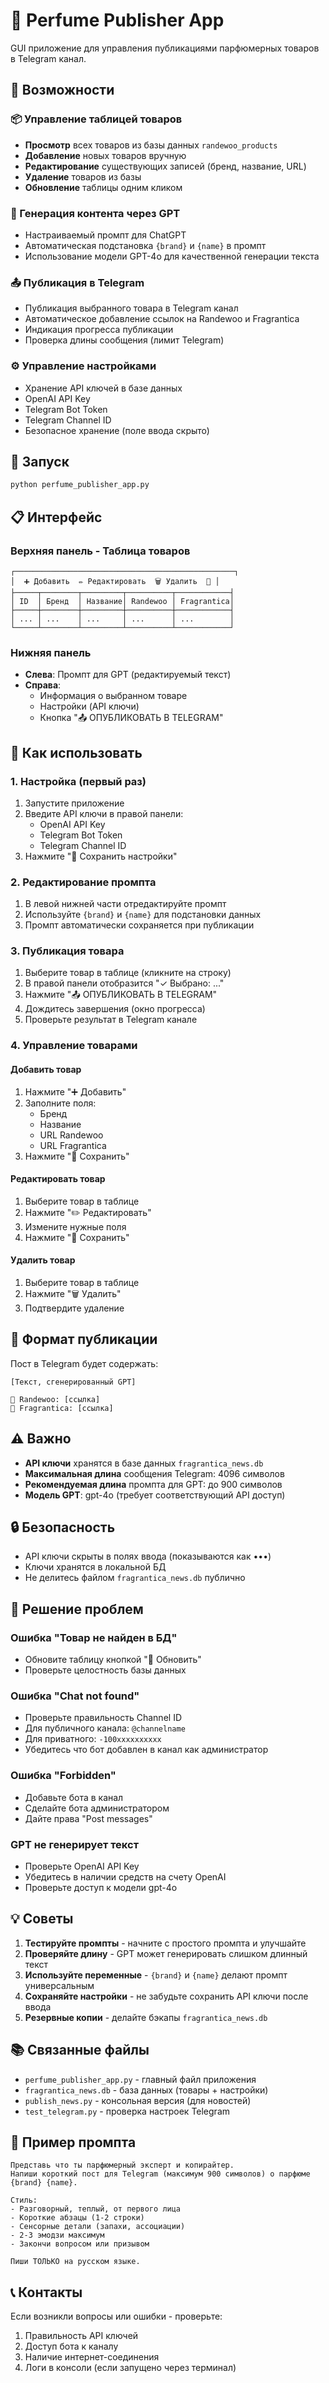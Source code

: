 # 🌸 Perfume Publisher App

GUI приложение для управления публикациями парфюмерных товаров в Telegram канал.

## 🎯 Возможности

### 📦 Управление таблицей товаров
- **Просмотр** всех товаров из базы данных `randewoo_products`
- **Добавление** новых товаров вручную
- **Редактирование** существующих записей (бренд, название, URL)
- **Удаление** товаров из базы
- **Обновление** таблицы одним кликом

### 🤖 Генерация контента через GPT
- Настраиваемый промпт для ChatGPT
- Автоматическая подстановка `{brand}` и `{name}` в промпт
- Использование модели GPT-4o для качественной генерации текста

### 📤 Публикация в Telegram
- Публикация выбранного товара в Telegram канал
- Автоматическое добавление ссылок на Randewoo и Fragrantica
- Индикация прогресса публикации
- Проверка длины сообщения (лимит Telegram)

### ⚙️ Управление настройками
- Хранение API ключей в базе данных
- OpenAI API Key
- Telegram Bot Token
- Telegram Channel ID
- Безопасное хранение (поле ввода скрыто)

## 🚀 Запуск

```bash
python perfume_publisher_app.py
```

## 📋 Интерфейс

### Верхняя панель - Таблица товаров
```
┌─────────────────────────────────────────────────┐
│  ➕ Добавить  ✏️ Редактировать  🗑️ Удалить  🔄 │
├─────┬────────┬─────────┬──────────┬────────────┤
│ ID  │ Бренд  │ Название│ Randewoo │ Fragrantica│
├─────┼────────┼─────────┼──────────┼────────────┤
│ ... │ ...    │ ...     │ ...      │ ...        │
└─────┴────────┴─────────┴──────────┴────────────┘
```

### Нижняя панель
- **Слева**: Промпт для GPT (редактируемый текст)
- **Справа**: 
  - Информация о выбранном товаре
  - Настройки (API ключи)
  - Кнопка "📤 ОПУБЛИКОВАТЬ В TELEGRAM"

## 🔧 Как использовать

### 1. Настройка (первый раз)
1. Запустите приложение
2. Введите API ключи в правой панели:
   - OpenAI API Key
   - Telegram Bot Token
   - Telegram Channel ID
3. Нажмите "💾 Сохранить настройки"

### 2. Редактирование промпта
1. В левой нижней части отредактируйте промпт
2. Используйте `{brand}` и `{name}` для подстановки данных
3. Промпт автоматически сохраняется при публикации

### 3. Публикация товара
1. Выберите товар в таблице (кликните на строку)
2. В правой панели отобразится "✓ Выбрано: ..."
3. Нажмите "📤 ОПУБЛИКОВАТЬ В TELEGRAM"
4. Дождитесь завершения (окно прогресса)
5. Проверьте результат в Telegram канале

### 4. Управление товарами

#### Добавить товар
1. Нажмите "➕ Добавить"
2. Заполните поля:
   - Бренд
   - Название
   - URL Randewoo
   - URL Fragrantica
3. Нажмите "💾 Сохранить"

#### Редактировать товар
1. Выберите товар в таблице
2. Нажмите "✏️ Редактировать"
3. Измените нужные поля
4. Нажмите "💾 Сохранить"

#### Удалить товар
1. Выберите товар в таблице
2. Нажмите "🗑️ Удалить"
3. Подтвердите удаление

## 📝 Формат публикации

Пост в Telegram будет содержать:
```
[Текст, сгенерированный GPT]

🔗 Randewoo: [ссылка]
🌸 Fragrantica: [ссылка]
```

## ⚠️ Важно

- **API ключи** хранятся в базе данных `fragrantica_news.db`
- **Максимальная длина** сообщения Telegram: 4096 символов
- **Рекомендуемая длина** промпта для GPT: до 900 символов
- **Модель GPT**: gpt-4o (требует соответствующий API доступ)

## 🔒 Безопасность

- API ключи скрыты в полях ввода (показываются как •••)
- Ключи хранятся в локальной БД
- Не делитесь файлом `fragrantica_news.db` публично

## 🐛 Решение проблем

### Ошибка "Товар не найден в БД"
- Обновите таблицу кнопкой "🔄 Обновить"
- Проверьте целостность базы данных

### Ошибка "Chat not found"
- Проверьте правильность Channel ID
- Для публичного канала: `@channelname`
- Для приватного: `-100xxxxxxxxxx`
- Убедитесь что бот добавлен в канал как администратор

### Ошибка "Forbidden"
- Добавьте бота в канал
- Сделайте бота администратором
- Дайте права "Post messages"

### GPT не генерирует текст
- Проверьте OpenAI API Key
- Убедитесь в наличии средств на счету OpenAI
- Проверьте доступ к модели gpt-4o

## 💡 Советы

1. **Тестируйте промпты** - начните с простого промпта и улучшайте
2. **Проверяйте длину** - GPT может генерировать слишком длинный текст
3. **Используйте переменные** - `{brand}` и `{name}` делают промпт универсальным
4. **Сохраняйте настройки** - не забудьте сохранить API ключи после ввода
5. **Резервные копии** - делайте бэкапы `fragrantica_news.db`

## 📚 Связанные файлы

- `perfume_publisher_app.py` - главный файл приложения
- `fragrantica_news.db` - база данных (товары + настройки)
- `publish_news.py` - консольная версия (для новостей)
- `test_telegram.py` - проверка настроек Telegram

## 🎨 Пример промпта

```
Представь что ты парфюмерный эксперт и копирайтер. 
Напиши короткий пост для Telegram (максимум 900 символов) о парфюме {brand} {name}.

Стиль:
- Разговорный, теплый, от первого лица
- Короткие абзацы (1-2 строки)
- Сенсорные детали (запахи, ассоциации)
- 2-3 эмодзи максимум
- Закончи вопросом или призывом

Пиши ТОЛЬКО на русском языке.
```

## 📞 Контакты

Если возникли вопросы или ошибки - проверьте:
1. Правильность API ключей
2. Доступ бота к каналу
3. Наличие интернет-соединения
4. Логи в консоли (если запущено через терминал)

